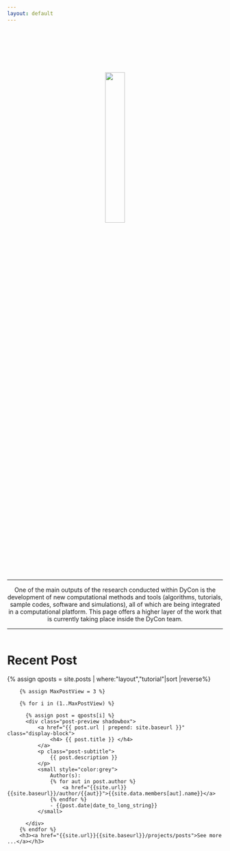 ```yaml
---
layout: default
---
```


<header class="intro-header">
  <div class="container">
    <div class="col-md-10 col-md-offset-1">
      <div class="site-heading">
        <img style="padding-top: 100px;" src="{{site.url}}/{{site.baseurl}}/assets/logo_DyConToolbox_v001.png" width="30%" alt="" srcset="">
        <hr class="small">
        <span class="subheading">One of the main outputs of the research conducted within DyCon is the development of new computational methods and tools (algorithms, tutorials, sample codes, software and simulations), all of which are being integrated in a computational platform. This page offers a higher layer of the work that is currently taking place inside the DyCon team.
        </span>
        <hr>
      </div>
    </div>
  </div>
</header>


<div class="container">
    <div class="col-md-10 col-md-offset-1">
        <h1>Recent Post</h1>    
        {% assign qposts = site.posts | where:"layout","tutorial"|sort |reverse%}
        
        {% assign MaxPostView = 3 %}

        {% for i in (1..MaxPostView) %}

          {% assign post = qposts[i] %}
          <div class="post-preview shadowbox">
              <a href="{{ post.url | prepend: site.baseurl }}" class="display-block">
                  <h4> {{ post.title }} </h4>
              </a>
              <p class="post-subtitle">
                  {{ post.description }}
              </p>
              <small style="color:grey">
                  Author(s):
                  {% for aut in post.author %}
                      <a href="{{site.url}}{{site.baseurl}}/author/{{aut}}">{{site.data.members[aut].name}}</a>
                  {% endfor %}
                  - {{post.date|date_to_long_string}}
              </small>
            
          </div>
        {% endfor %}
        <h3><a href="{{site.url}}{{site.baseurl}}/projects/posts">See more ...</a></h3>
  </div>
</div>
